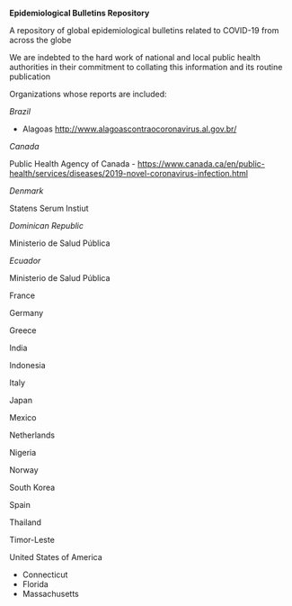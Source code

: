 **Epidemiological Bulletins Repository**

A repository of global epidemiological bulletins related to COVID-19 from across the globe

We are indebted to the hard work of national and local public health authorities in their commitment to collating this information and its routine publication

Organizations whose reports are included:

*Brazil*
 - Alagoas http://www.alagoascontraocoronavirus.al.gov.br/
 
*Canada*

Public Health Agency of Canada - https://www.canada.ca/en/public-health/services/diseases/2019-novel-coronavirus-infection.html
 
*Denmark*

Statens Serum Instiut
 
*Dominican Republic*

Ministerio de Salud Pública
 
*Ecuador*

Ministerio de Salud Pública 
 
France
 
Germany
 
Greece
 
India
 
Indonesia
 
Italy
 
Japan
 
Mexico
 
Netherlands
 
Nigeria
 
Norway
 
South Korea
 
Spain
 
Thailand
 
Timor-Leste

United States of America
  - Connecticut
  - Florida
  - Massachusetts
  
 
